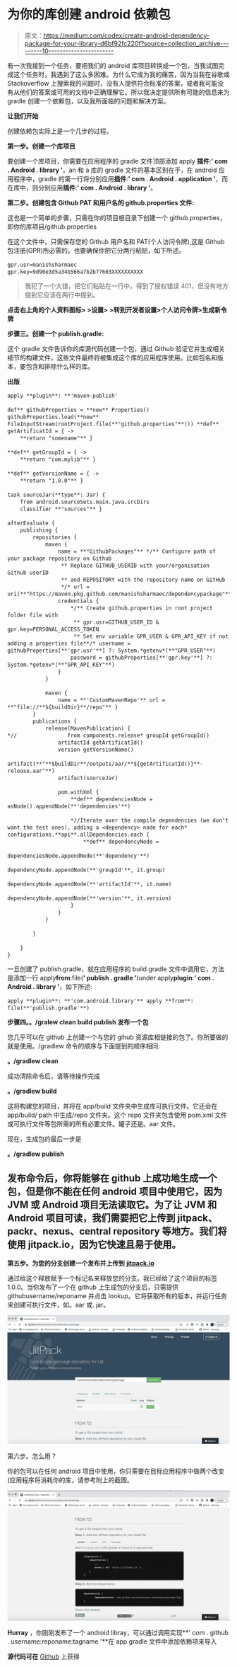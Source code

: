 # 为你的库创建 android 依赖包

> 原文：<https://medium.com/codex/create-android-dependency-package-for-your-library-d6bf92fc220f?source=collection_archive---------10----------------------->

有一次我接到一个任务，要把我们的 android 库项目转换成一个包，当我试图完成这个任务时，我遇到了这么多困难。为什么它成为我的痛苦，因为当我在谷歌或 Stackoverflow 上搜索我的问题时，没有人提供符合标准的答案，或者我可能没有从他们的答案或可用的文档中正确理解它。所以我决定提供所有可能的信息来为 gradle 创建一个依赖包，以及我所面临的问题和解决方案。

**让我们开始**

创建依赖包实际上是一个几步的过程。

**第一步。创建一个库项目**

要创建一个库项目，你需要在应用程序的 gradle 文件顶部添加 apply **插件**:**' com . Android . library '**。an 和 a 库的 gradle 文件的基本区别在于，在 android 应用程序中，gradle 的第一行将分别应用**插件**:**' com . Android . application '**，而在库中，则分别应用**插件**:**' com . Android . library '**。

**第二步。创建包含 Github PAT 和用户名的 github.properties 文件:**

这也是一个简单的步骤，只需在你的项目根目录下创建一个 github.properties，即你的库项目/github.properties

在这个文件中，只需保存您的 Github 用户名和 PAT(个人访问令牌),这是 Github 包注册(GPR)所必需的。也要确保你把它分两行粘贴，如下所述。

```
gpr.usr=manishsharmaec
gpr.key=9d90e3d5a34b566a7b2b77603XXXXXXXXXX
```

> 我犯了一个大错，把它们粘贴在一行中，得到了授权错误 401，但没有地方提到它应该在两行中提到。

**点击右上角的个人资料图标> >设置> >转到开发者设置>个人访问令牌>生成新令牌**

**步骤三。创建一个 publish.gradle:**

这个 gradle 文件告诉你的库源代码创建一个包，通过 Github 验证它并生成相关细节的构建文件，这些文件最终将被集成这个库的应用程序使用。比如包名和版本，要包含和排除什么样的库。

**出版**

```
apply **plugin**: **'maven-publish'

def** githubProperties = **new** Properties()
githubProperties.load(**new** FileInputStream(rootProject.file(**"github.properties"**))) **def** getArtificatId = { ->
    **return "somename"** }

**def** getGroupId = { ->
    **return "com.mylib"** }

**def** getVersionName = { ->
    **return "1.0.0"** }

task sourceJar(**type**: Jar) {
    from android.sourceSets.main.java.srcDirs
    classifier **"sources"** }

afterEvaluate {
    publishing {
        repositories {
            maven {
                name = **"GithubPackages"** */** Configure path of your package repository on Github
                 ** Replace GITHUB_USERID with your/organisation Github userID
                 ** and REPOSITORY with the repository name on GitHub
                 */* url = uri(**"https://maven.pkg.github.com/manishsharmaec/dependencypackage"**)
                credentials {
                    */** Create github.properties in root project folder file with
                     ** gpr.usr=GITHUB_USER_ID & gpr.key=PERSONAL_ACCESS_TOKEN
                     ** Set env variable GPR_USER & GPR_API_KEY if not adding a properties file**/* username = githubProperties[**'gpr.usr'**] ?: System.*getenv*(**"GPR_USER"**)
                    password = githubProperties[**'gpr.key'**] ?: System.*getenv*(**"GPR_API_KEY"**)
                }
            }

            maven {
                name = **'CustomMavenRepo'** url = **"file://**${buildDir}**/repo"** }
        }
        publications {
            release(MavenPublication) {
*//                from components.release* groupId getGroupId()
                artifactId getArtificatId()
                version getVersionName()
                artifact(**"**$buildDir**/outputs/aar/**${getArtificatId()}**-release.aar"**)
                artifact(sourceJar)

                pom.withXml {
                    **def** dependenciesNode = asNode().appendNode(**'dependencies'**)

                    *//Iterate over the compile dependencies (we don't want the test ones), adding a <dependency> node for each* configurations.**api**.allDependencies.each {
                        **def** dependencyNode =
                                dependenciesNode.appendNode(**'dependency'**)
                                dependencyNode.appendNode(**'groupId'**, it.group)
                                dependencyNode.appendNode(**'artifactId'**, it.name)
                                dependencyNode.appendNode(**'version'**, it.version)
                    }
                }
            }

        }

    }
}
```

一旦创建了 publish.gradle，就在应用程序的 build.gradle 文件中调用它，方法是添加一行 apply**from**:file(**' publish . gradle '**)under apply**plugin**:**' com . Android . library '**，如下所述:

```
apply **plugin**: **'com.android.library'** apply **from**: file(**'publish.gradle'**)
```

**步骤四。。/gralew clean build publish 发布一个包**

您几乎可以在 github 上创建一个与您的 gihub 资源库相链接的包了。你所要做的就是使用。/gradlew 命令的顺序与下面提到的顺序相同:

**。/gradlew clean**

成功清除命令后，请等待操作完成

**。/gradlew build**

这将构建您的项目，并将在 app/build 文件夹中生成库可执行文件。它还会在 app/build/ path 中生成/repo 文件夹。这个 repo 文件夹包含使用 pom.xml 文件或可执行文件等包所需的所有必要文件。罐子还是。aar 文件。

现在，生成包的最后一步是

**。/gradlew publish**

## 发布命令后，你将能够在 github 上成功地生成一个包，但是你不能在任何 android 项目中使用它，因为 JVM 或 Android 项目无法读取它。为了让 JVM 和 Android 项目可读，我们需要把它上传到 jitpack、packr、nexus、central repository 等地方。我们将使用 jitpack.io，因为它快速且易于使用。

**第五步。为您的分支创建一个发布并上传到** [**jitpack.io**](https://jitpack.io/)

通过给这个释放赋予一个标记名来释放您的分支。我已经给了这个项目的标签 1.0.0。当你发布了一个在 github 上生成包的分支后，只需提供 githubusername/reponame 并点击 lookup。它将获取所有的版本，并运行任务来创建可执行文件，如。aar 或. jar。

![](img/7b09b768734f37ceba9776c5adb1cfe7.png)

第六步。怎么用？

你的包可以在任何 android 项目中使用，你只需要在目标应用程序中做两个改变(应用程序将消耗你的库，请参考附上的截图。

![](img/1a0930ab88a1135f1105c4e0cf61a481.png)

**Hurray** ，你刚刚发布了一个 android libray，可以通过调用实现**' com . github . username:reponame:tagname '**在 app gradle 文件中添加依赖项来导入

**源代码可在** [Github](https://github.com/manishsharmaec/LibraryKiddo) 上获得